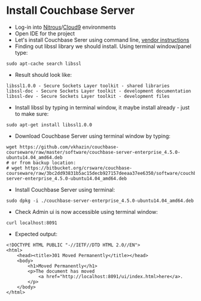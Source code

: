 # Install Couchbase Server #

* Log-in into <a href="http://nitrous.io" target="_blank">Nitrous</a>/<a href="http://c9.io" target="_blank">Cloud9</a> environments
* Open IDE for the project
* Let's install Couchbase Serer using command line, <a href="http://developer.couchbase.com/documentation/server/current/getting-started/installing.html" target="_blank">vendor instructions</a>    
* Finding out libssl library we should install. Using terminal window/panel type: 
```
sudo apt-cache search libssl 
```  
* Result should look like:
```
libssl1.0.0 - Secure Sockets Layer toolkit - shared libraries
libssl-doc - Secure Sockets Layer toolkit - development documentation
libssl-dev - Secure Sockets Layer toolkit - development files
```  
* Install libssl by typing in terminal window, it maybe install already - just to make sure:
```
sudo apt-get install libssl1.0.0
```  
* Download Couchbase Server using terminal window by typing:
```
wget https://github.com/vkhazin/couchbase-courseware/raw/master/software/couchbase-server-enterprise_4.5.0-ubuntu14.04_amd64.deb
# or from backup location:  
# wget https://bitbucket.org/crsware/couchbase-courseware/raw/3bc2dd93831b5ac15decb927157deeaa37ee6350/software/couchbase-server-enterprise_4.5.0-ubuntu14.04_amd64.deb  
```  
* Install Couchbase Server using terminal:
```
sudo dpkg -i ./couchbase-server-enterprise_4.5.0-ubuntu14.04_amd64.deb
```  
* Check Admin ui is now accessible using terminal window:
```
curl localhost:8091
```  
* Expected output:
```
<!DOCTYPE HTML PUBLIC "-//IETF//DTD HTML 2.0//EN">
<html>
	<head><title>301 Moved Permanently</title></head>
	<body>
		<h1>Moved Permanently</h1>
		<p>The document has moved
			<a href="http://localhost:8091/ui/index.html>here</a>.
		</p>
	</body>
</html>
```  

